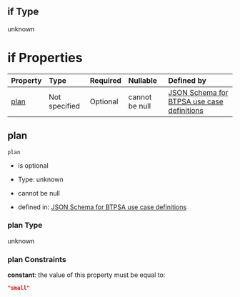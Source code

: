 ## if Type

unknown

# if Properties

| Property      | Type          | Required | Nullable       | Defined by                                                                                                                                                                                                                                  |
| :------------ | :------------ | :------- | :------------- | :------------------------------------------------------------------------------------------------------------------------------------------------------------------------------------------------------------------------------------------ |
| [plan](#plan) | Not specified | Optional | cannot be null | [JSON Schema for BTPSA use case definitions](btpsa-usecase-properties-services-items-allof-1-then-allof-79-then-allof-3-if-properties-plan.md "undefined#/properties/services/items/allOf/1/then/allOf/79/then/allOf/3/if/properties/plan") |

## plan



`plan`

*   is optional

*   Type: unknown

*   cannot be null

*   defined in: [JSON Schema for BTPSA use case definitions](btpsa-usecase-properties-services-items-allof-1-then-allof-79-then-allof-3-if-properties-plan.md "undefined#/properties/services/items/allOf/1/then/allOf/79/then/allOf/3/if/properties/plan")

### plan Type

unknown

### plan Constraints

**constant**: the value of this property must be equal to:

```json
"small"
```
